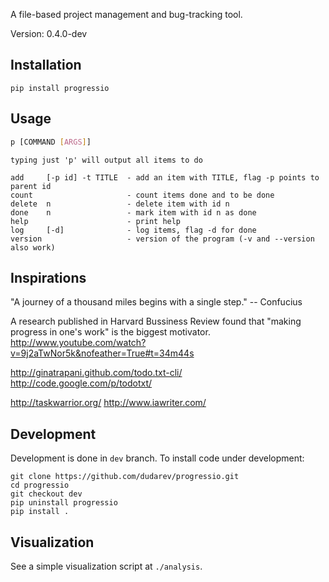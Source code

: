 A file-based project management and bug-tracking tool.

Version: 0.4.0-dev


## Installation

```
pip install progressio
```


## Usage

```bash
p [COMMAND [ARGS]]
```

    typing just 'p' will output all items to do
    
    add     [-p id] -t TITLE  - add an item with TITLE, flag -p points to parent id
    count                     - count items done and to be done
    delete  n                 - delete item with id n
    done    n                 - mark item with id n as done
    help                      - print help
    log     [-d]              - log items, flag -d for done
    version                   - version of the program (-v and --version also work)


## Inspirations

"A journey of a thousand miles begins with a single step." 
-- Confucius 

A research published in Harvard Bussiness Review found that "making progress in one's work" is the biggest motivator.
http://www.youtube.com/watch?v=9j2aTwNor5k&nofeather=True#t=34m44s

http://ginatrapani.github.com/todo.txt-cli/
http://code.google.com/p/todotxt/

http://taskwarrior.org/
http://www.iawriter.com/


## Development

Development is done in `dev` branch. To install code under development:

```
git clone https://github.com/dudarev/progressio.git
cd progressio
git checkout dev
pip uninstall progressio
pip install .
```

## Visualization

See a simple visualization script at `./analysis`.
